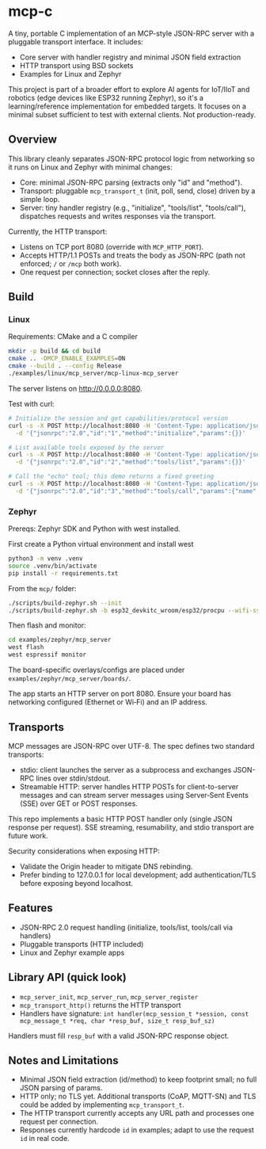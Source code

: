 # mcp-c

A tiny, portable C implementation of an MCP-style JSON-RPC server with a pluggable transport interface. It includes:

- Core server with handler registry and minimal JSON field extraction
- HTTP transport using BSD sockets
- Examples for Linux and Zephyr

This project is part of a broader effort to explore AI agents for IoT/IIoT and robotics (edge devices like ESP32 running Zephyr), so it's a learning/reference implementation for embedded targets. It focuses on a minimal subset sufficient to test with external clients. Not production-ready.

## Overview

This library cleanly separates JSON-RPC protocol logic from networking so it runs on Linux and Zephyr with minimal changes:

- Core: minimal JSON-RPC parsing (extracts only "id" and "method").
- Transport: pluggable `mcp_transport_t` (init, poll, send, close) driven by a simple loop.
- Server: tiny handler registry (e.g., "initialize", "tools/list", "tools/call"), dispatches requests and writes responses via the transport.

Currently, the HTTP transport:

- Listens on TCP port 8080 (override with `MCP_HTTP_PORT`).
- Accepts HTTP/1.1 POSTs and treats the body as JSON-RPC (path not enforced; `/` or `/mcp` both work).
- One request per connection; socket closes after the reply.

## Build

### Linux

Requirements: CMake and a C compiler

```bash
mkdir -p build && cd build
cmake .. -DMCP_ENABLE_EXAMPLES=ON
cmake --build . --config Release
./examples/linux/mcp_server/mcp-linux-mcp_server
```

The server listens on <http://0.0.0.0:8080>.

Test with curl:

```bash
# Initialize the session and get capabilities/protocol version
curl -s -X POST http://localhost:8080 -H 'Content-Type: application/json' \
  -d '{"jsonrpc":"2.0","id":"1","method":"initialize","params":{}}'

# List available tools exposed by the server
curl -s -X POST http://localhost:8080 -H 'Content-Type: application/json' \
  -d '{"jsonrpc":"2.0","id":"2","method":"tools/list","params":{}}'

# Call the "echo" tool; this demo returns a fixed greeting
curl -s -X POST http://localhost:8080 -H 'Content-Type: application/json' \
  -d '{"jsonrpc":"2.0","id":"3","method":"tools/call","params":{"name":"echo","arguments":{"text":"hi"}}}'
```

### Zephyr

Prereqs: Zephyr SDK and Python with west installed.

First create a Python virtual environment and install west

```bash
python3 -m venv .venv
source .venv/bin/activate
pip install -r requirements.txt
```

From the `mcp/` folder:

```bash
./scripts/build-zephyr.sh --init
./scripts/build-zephyr.sh -b esp32_devkitc_wroom/esp32/procpu --wifi-ssid "your_wifi_ssid" --wifi-pass "your_wifi_password"
```

Then flash and monitor:

```bash
cd examples/zephyr/mcp_server
west flash
west espressif monitor
```

The board-specific overlays/configs are placed under `examples/zephyr/mcp_server/boards/`.

The app starts an HTTP server on port 8080. Ensure your board has networking configured (Ethernet or Wi‑Fi) and an IP address.

## Transports

MCP messages are JSON-RPC over UTF-8. The spec defines two standard transports:

- stdio: client launches the server as a subprocess and exchanges JSON-RPC lines over stdin/stdout.
- Streamable HTTP: server handles HTTP POSTs for client-to-server messages and can stream server messages using Server‑Sent Events (SSE) over GET or POST responses.

This repo implements a basic HTTP POST handler only (single JSON response per request). SSE streaming, resumability, and stdio transport are future work.

Security considerations when exposing HTTP:

- Validate the Origin header to mitigate DNS rebinding.
- Prefer binding to 127.0.0.1 for local development; add authentication/TLS before exposing beyond localhost.

## Features

- JSON-RPC 2.0 request handling (initialize, tools/list, tools/call via handlers)
- Pluggable transports (HTTP included)
- Linux and Zephyr example apps

## Library API (quick look)

- `mcp_server_init`, `mcp_server_run`, `mcp_server_register`
- `mcp_transport_http()` returns the HTTP transport
- Handlers have signature:
  `int handler(mcp_session_t *session, const mcp_message_t *req, char *resp_buf, size_t resp_buf_sz)`

Handlers must fill `resp_buf` with a valid JSON-RPC response object.

## Notes and Limitations

- Minimal JSON field extraction (id/method) to keep footprint small; no full JSON parsing of params.
- HTTP only; no TLS yet. Additional transports (CoAP, MQTT-SN) and TLS could be added by implementing `mcp_transport_t`.
- The HTTP transport currently accepts any URL path and processes one request per connection.
- Responses currently hardcode `id` in examples; adapt to use the request `id` in real code.
